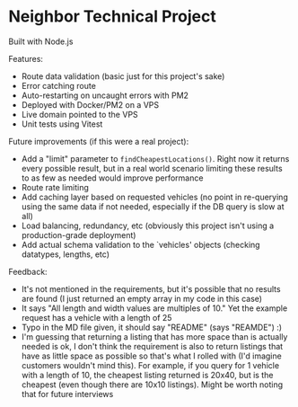 # Neighbor Technical Project

Built with Node.js

Features:

-   Route data validation (basic just for this project's sake)
-   Error catching route
-   Auto-restarting on uncaught errors with PM2
-   Deployed with Docker/PM2 on a VPS
-   Live domain pointed to the VPS
-   Unit tests using Vitest

Future improvements (if this were a real project):

-   Add a "limit" parameter to `findCheapestLocations()`. Right now it returns every possible result, but in a real world scenario limiting these results to as few as needed would improve performance
-   Route rate limiting
-   Add caching layer based on requested vehicles (no point in re-querying using the same data if not needed, especially if the DB query is slow at all)
-   Load balancing, redundancy, etc (obviously this project isn't using a production-grade deployment)
-   Add actual schema validation to the `vehicles' objects (checking datatypes, lengths, etc)

Feedback:

-   It's not mentioned in the requirements, but it's possible that no results are found (I just returned an empty array in my code in this case)
-   It says "All length and width values are multiples of 10." Yet the example request has a vehicle with a length of 25
-   Typo in the MD file given, it should say "README" (says "REAMDE") :)
-   I'm guessing that returning a listing that has more space than is actually needed is ok, I don't think the requirement is also to return listings that have as little space as possible so that's what I rolled with (I'd imagine customers wouldn't mind this). For example, if you query for 1 vehicle with a length of 10, the cheapest listing returned is 20x40, but is the cheapest (even though there are 10x10 listings). Might be worth noting that for future interviews
